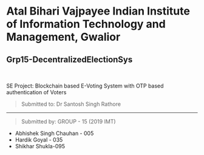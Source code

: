 # Atal Bihari Vajpayee Indian Institute of Information Technology and Management, Gwalior

## Grp15-DecentralizedElectionSys

<br>

SE Project: Blockchain based E-Voting System with OTP based authentication of Voters

> Submitted to: Dr Santosh Singh Rathore

---

> Submitted by: GROUP - 15 (2019 IMT)

- Abhishek Singh Chauhan - 005
- Hardik Goyal - 035
- Shikhar Shukla-095
